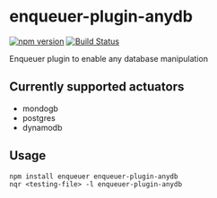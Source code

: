 # enqueuer-plugin-anydb

[![npm version](https://badge.fury.io/js/enqueuer-plugin-anydb.svg)](https://badge.fury.io/js/enqueuer-plugin-anydb) [![Build Status](https://travis-ci.org/guilhermecorsino/enqueuer-plugin-anydb.svg?branch=master)](https://travis-ci.org/guilhermecorsino/enqueuer-plugin-anydb)

Enqueuer plugin to enable any database manipulation

## Currently supported actuators

- mondogb
- postgres
- dynamodb

## Usage

    npm install enqueuer enqueuer-plugin-anydb
    nqr <testing-file> -l enqueuer-plugin-anydb
